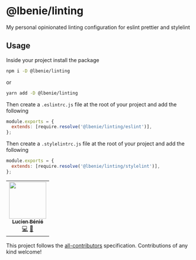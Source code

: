 # @lbenie/linting

My personal opinionated linting configuration for eslint prettier and stylelint

## Usage

Inside your project install the package

```bash
npm i -D @lbenie/linting
```

or

```bash
yarn add -D @lbenie/linting
```

Then create a `.eslintrc.js` file at the root of your project and add the following

```js
module.exports = {
  extends: [require.resolve('@lbenie/linting/eslint')],
};
```

Then create a `.stylelintrc.js` file at the root of your project and add the following

```js
module.exports = {
  extends: [require.resolve('@lbenie/linting/stylelint')],
};
```

<!-- ALL-CONTRIBUTORS-LIST:START - Do not remove or modify this section -->
<!-- prettier-ignore-start -->
<!-- markdownlint-disable -->
<table>
  <tr>
    <td align="center"><a href="https://lbenie.xyz/"><img src="https://avatars.githubusercontent.com/u/7316046?v=4?s=100" width="100px;" alt=""/><br /><sub><b>Lucien Bénié</b></sub></a><br /><a href="https://github.com/lbenie/ts-vite/commits?author=lbenie" title="Code">💻</a> <a href="https://github.com/lbenie/ts-vite/commits?author=lbenie" title="Documentation">📖</a></td>
  </tr>
</table>

<!-- markdownlint-restore -->
<!-- prettier-ignore-end -->

<!-- ALL-CONTRIBUTORS-LIST:END -->

This project follows the [all-contributors](https://github.com/all-contributors/all-contributors) specification. Contributions of any kind welcome!
